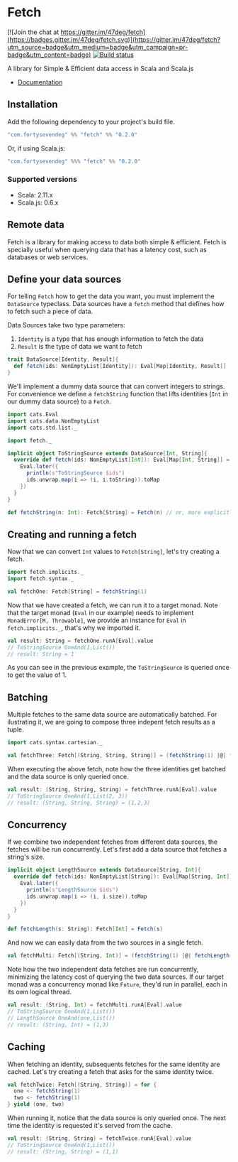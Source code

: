 # Fetch

[![Join the chat at https://gitter.im/47deg/fetch](https://badges.gitter.im/47deg/fetch.svg)](https://gitter.im/47deg/fetch?utm_source=badge&utm_medium=badge&utm_campaign=pr-badge&utm_content=badge)
[![Build status](https://img.shields.io/travis/47deg/fetch.svg)](https://travis-ci.org/47deg/fetch)

A library for Simple & Efficient data access in Scala and Scala.js

- [Documentation](http://47deg.github.io/fetch/docs)

## Installation

Add the following dependency to your project's build file.

```scala
"com.fortysevendeg" %% "fetch" %% "0.2.0"
```

Or, if using Scala.js:

```scala
"com.fortysevendeg" %%% "fetch" %% "0.2.0"
```

### Supported versions

- Scala: 2.11.x
- Scala.js: 0.6.x

## Remote data

Fetch is a library for making access to data both simple & efficient. Fetch is specially useful when querying data that
has a latency cost, such as databases or web services.

## Define your data sources

For telling `Fetch` how to get the data you want, you must implement the `DataSource` typeclass. Data sources have a `fetch` method that
defines how to fetch such a piece of data.

Data Sources take two type parameters:

<ol>
<li><code>Identity</code> is a type that has enough information to fetch the data</li>
<li><code>Result</code> is the type of data we want to fetch</li>
</ol>

```scala
trait DataSource[Identity, Result]{
  def fetch(ids: NonEmptyList[Identity]): Eval[Map[Identity, Result]]
}
```

We'll implement a dummy data source that can convert integers to strings. For convenience we define a `fetchString` function that lifts identities (`Int` in our dummy data source) to a `Fetch`. 

```scala
import cats.Eval
import cats.data.NonEmptyList
import cats.std.list._

import fetch._

implicit object ToStringSource extends DataSource[Int, String]{
  override def fetch(ids: NonEmptyList[Int]): Eval[Map[Int, String]] = {
    Eval.later({
      println(s"ToStringSource $ids")
      ids.unwrap.map(i => (i, i.toString)).toMap
    })
  }
}

def fetchString(n: Int): Fetch[String] = Fetch(n) // or, more explicitly: Fetch(n)(ToStringSource)
```

## Creating and running a fetch

Now that we can convert `Int` values to `Fetch[String]`, let's try creating a fetch.

```scala
import fetch.implicits._
import fetch.syntax._

val fetchOne: Fetch[String] = fetchString(1)
```

Now that we have created a fetch, we can run it to a target monad. Note that the target monad (`Eval` in our example) needs to implement `MonadError[M, Throwable]`, we provide an instance for `Eval` in `fetch.implicits._`, that's why we imported it.

```scala
val result: String = fetchOne.runA[Eval].value
// ToStringSource OneAnd(1,List())
// result: String = 1
```

As you can see in the previous example, the `ToStringSource` is queried once to get the value of 1.

## Batching

Multiple fetches to the same data source are automatically batched. For ilustrating it, we are going to compose three indepent fetch results as a tuple.

```scala
import cats.syntax.cartesian._

val fetchThree: Fetch[(String, String, String)] = (fetchString(1) |@| fetchString(2) |@| fetchString(3)).tupled
```

When executing the above fetch, note how the three identities get batched and the data source is only queried once.

```scala
val result: (String, String, String) = fetchThree.runA[Eval].value
// ToStringSource OneAnd(1,List(2, 3))
// result: (String, String, String) = (1,2,3)
```

## Concurrency

If we combine two independent fetches from different data sources, the fetches will be run concurrently. Let's first add a data source that fetches a string's size.

```scala
implicit object LengthSource extends DataSource[String, Int]{
  override def fetch(ids: NonEmptyList[String]): Eval[Map[String, Int]] = {
    Eval.later({
      println(s"LengthSource $ids")
      ids.unwrap.map(i => (i, i.size)).toMap
    })
  }
}

def fetchLength(s: String): Fetch[Int] = Fetch(s)
```

And now we can easily data from the two sources in a single fetch. 

```scala
val fetchMulti: Fetch[(String, Int)] = (fetchString(1) |@| fetchLength("one")).tupled
```

Note how the two independent data fetches are run concurrently, minimizing the latency cost of querying the two data sources. If our target monad was a concurrency monad like `Future`, they'd run in parallel, each in its own logical thread.

```scala
val result: (String, Int) = fetchMulti.runA[Eval].value
// ToStringSource OneAnd(1,List())
// LengthSource OneAnd(one,List())
// result: (String, Int) = (1,3)
```

## Caching

When fetching an identity, subsequents fetches for the same identity are cached. Let's try creating a fetch that asks for the same identity twice.

```scala
val fetchTwice: Fetch[(String, String)] = for {
  one <- fetchString(1)
  two <- fetchString(1)
} yield (one, two)
```

When running it, notice that the data source is only queried once. The next time the identity is requested it's served from the cache.

```scala
val result: (String, String) = fetchTwice.runA[Eval].value
// ToStringSource OneAnd(1,List())
// result: (String, String) = (1,1)
```

